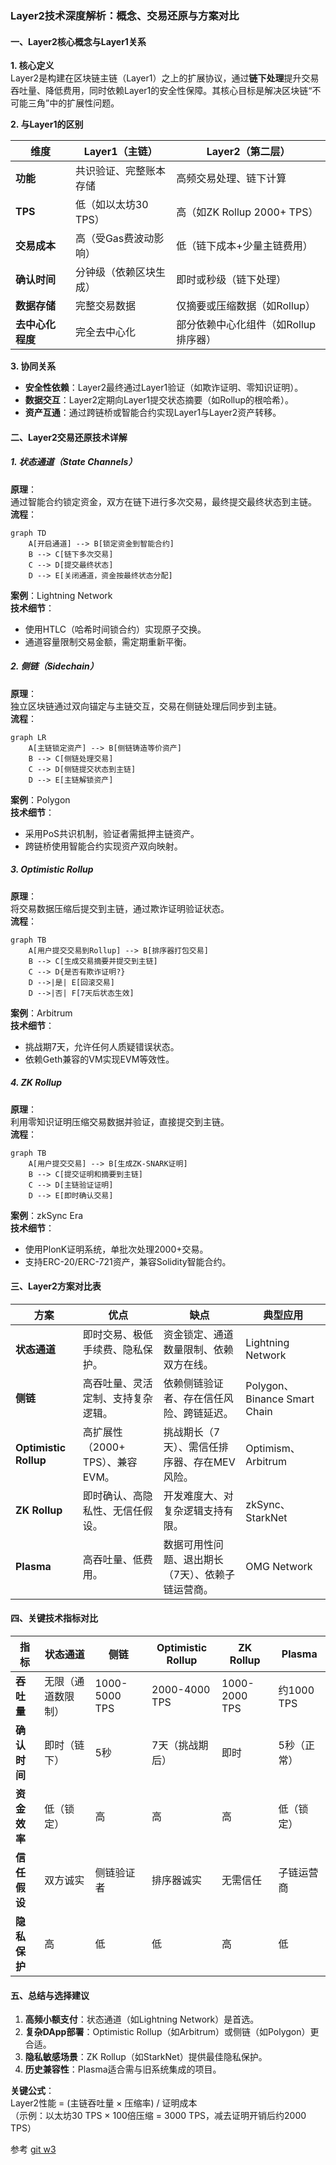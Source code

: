 
### **Layer2技术深度解析：概念、交易还原与方案对比**


#### **一、Layer2核心概念与Layer1关系**
**1. 核心定义**  
Layer2是构建在区块链主链（Layer1）之上的扩展协议，通过**链下处理**提升交易吞吐量、降低费用，同时依赖Layer1的安全性保障。其核心目标是解决区块链“不可能三角”中的扩展性问题。

**2. 与Layer1的区别**  

| **维度**         | **Layer1（主链）**                | **Layer2（第二层）**              |
|------------------|-----------------------------------|-----------------------------------|
| **功能**         | 共识验证、完整账本存储            | 高频交易处理、链下计算            |
| **TPS**          | 低（如以太坊30 TPS）              | 高（如ZK Rollup 2000+ TPS）       |
| **交易成本**     | 高（受Gas费波动影响）             | 低（链下成本+少量主链费用）       |
| **确认时间**     | 分钟级（依赖区块生成）            | 即时或秒级（链下处理）            |
| **数据存储**     | 完整交易数据                      | 仅摘要或压缩数据（如Rollup）      |
| **去中心化程度** | 完全去中心化                      | 部分依赖中心化组件（如Rollup排序器）|

**3. 协同关系**
- **安全性依赖**：Layer2最终通过Layer1验证（如欺诈证明、零知识证明）。
- **数据交互**：Layer2定期向Layer1提交状态摘要（如Rollup的根哈希）。
- **资产互通**：通过跨链桥或智能合约实现Layer1与Layer2资产转移。


#### **二、Layer2交易还原技术详解**

##### **1. 状态通道（State Channels）**
**原理**：  
通过智能合约锁定资金，双方在链下进行多次交易，最终提交最终状态到主链。  
**流程**：
```mermaid
graph TD
    A[开启通道] --> B[锁定资金到智能合约]
    B --> C[链下多次交易]
    C --> D[提交最终状态]
    D --> E[关闭通道，资金按最终状态分配]
```
**案例**：Lightning Network  
**技术细节**：
- 使用HTLC（哈希时间锁合约）实现原子交换。
- 通道容量限制交易金额，需定期重新平衡。

##### **2. 侧链（Sidechain）**
**原理**：  
独立区块链通过双向锚定与主链交互，交易在侧链处理后同步到主链。  
**流程**：
```mermaid
graph LR
    A[主链锁定资产] --> B[侧链铸造等价资产]
    B --> C[侧链处理交易]
    C --> D[侧链提交状态到主链]
    D --> E[主链解锁资产]
```
**案例**：Polygon  
**技术细节**：
- 采用PoS共识机制，验证者需抵押主链资产。
- 跨链桥使用智能合约实现资产双向映射。

##### **3. Optimistic Rollup**
**原理**：  
将交易数据压缩后提交到主链，通过欺诈证明验证状态。  
**流程**：
```mermaid
graph TB
    A[用户提交交易到Rollup] --> B[排序器打包交易]
    B --> C[生成交易摘要并提交到主链]
    C --> D{是否有欺诈证明?}
    D -->|是| E[回滚交易]
    D -->|否| F[7天后状态生效]
```
**案例**：Arbitrum  
**技术细节**：
- 挑战期7天，允许任何人质疑错误状态。
- 依赖Geth兼容的VM实现EVM等效性。

##### **4. ZK Rollup**
**原理**：  
利用零知识证明压缩交易数据并验证，直接提交到主链。  
**流程**：
```mermaid
graph TB
    A[用户提交交易] --> B[生成ZK-SNARK证明]
    B --> C[提交证明和摘要到主链]
    C --> D[主链验证证明]
    D --> E[即时确认交易]
```
**案例**：zkSync Era  
**技术细节**：
- 使用PlonK证明系统，单批次处理2000+交易。
- 支持ERC-20/ERC-721资产，兼容Solidity智能合约。


#### **三、Layer2方案对比表**

| **方案**          | **优点**                                                                 | **缺点**                                                                 | **典型应用**               |
|-------------------|--------------------------------------------------------------------------|--------------------------------------------------------------------------|----------------------------|
| **状态通道**      | 即时交易、极低手续费、隐私保护。                                         | 资金锁定、通道数量限制、依赖双方在线。                                   | Lightning Network          |
| **侧链**          | 高吞吐量、灵活定制、支持复杂逻辑。                                       | 依赖侧链验证者、存在信任风险、跨链延迟。                                 | Polygon、Binance Smart Chain |
| **Optimistic Rollup** | 高扩展性（2000+ TPS）、兼容EVM。                                      | 挑战期长（7天）、需信任排序器、存在MEV风险。                             | Optimism、Arbitrum         |
| **ZK Rollup**     | 即时确认、高隐私性、无信任假设。                                         | 开发难度大、对复杂逻辑支持有限。                                         | zkSync、StarkNet           |
| **Plasma**        | 高吞吐量、低费用。                                                       | 数据可用性问题、退出期长（7天）、依赖子链运营商。                       | OMG Network                |


#### **四、关键技术指标对比**

| **指标**         | **状态通道** | **侧链** | **Optimistic Rollup** | **ZK Rollup** | **Plasma** |
|------------------|--------------|----------|-----------------------|---------------|------------|
| **吞吐量**       | 无限（通道数限制） | 1000-5000 TPS | 2000-4000 TPS         | 1000-2000 TPS | 约1000 TPS |
| **确认时间**     | 即时（链下）       | 5秒      | 7天（挑战期后）       | 即时          | 5秒（正常） |
| **资金效率**     | 低（锁定）         | 高       | 高                    | 高            | 低（锁定） |
| **信任假设**     | 双方诚实         | 侧链验证者 | 排序器诚实            | 无需信任      | 子链运营商 |
| **隐私保护**     | 高             | 低       | 低                    | 高            | 低          |


#### **五、总结与选择建议**
1. **高频小额支付**：状态通道（如Lightning Network）是首选。
2. **复杂DApp部署**：Optimistic Rollup（如Arbitrum）或侧链（如Polygon）更合适。
3. **隐私敏感场景**：ZK Rollup（如StarkNet）提供最佳隐私保护。
4. **历史兼容性**：Plasma适合需与旧系统集成的项目。

**关键公式**：  
Layer2性能 = (主链吞吐量 × 压缩率) / 证明成本  
（示例：以太坊30 TPS × 100倍压缩 = 3000 TPS，减去证明开销后约2000 TPS）

参考 [git w3](https://github.com/Base1-Go/Web3/blob/main/6.%E8%BF%98%E5%8E%9F%E4%BA%A4%E6%98%93/6.%E8%BF%98%E5%8E%9F%E4%BA%A4%E6%98%93.md)